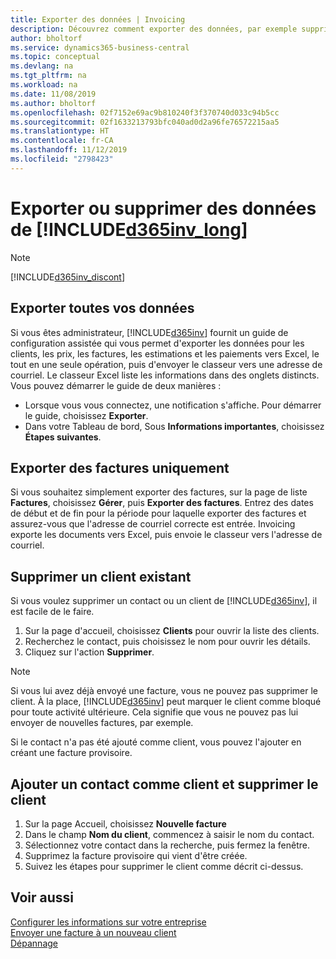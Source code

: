 ```yaml
---
title: Exporter des données | Invoicing
description: Découvrez comment exporter des données, par exemple supprimer des contacts dans le cadre d'une demande de sujet de données.
author: bholtorf
ms.service: dynamics365-business-central
ms.topic: conceptual
ms.devlang: na
ms.tgt_pltfrm: na
ms.workload: na
ms.date: 11/08/2019
ms.author: bholtorf
ms.openlocfilehash: 02f7152e69ac9b810240f3f370740d033c94b5cc
ms.sourcegitcommit: 02f1633213793bfc040ad0d2a96fe76572215aa5
ms.translationtype: HT
ms.contentlocale: fr-CA
ms.lasthandoff: 11/12/2019
ms.locfileid: "2798423"
---
```

# <a name="export-or-delete-data-from-included365inv_longincludesd365inv_longmd"></a>Exporter ou supprimer des données de [!INCLUDE[d365inv_long](includes/d365inv_long.md)]
> [!Note]
> [!INCLUDE[d365inv_discont](includes/d365inv_discont.md)]

## <a name="export-all-of-your-data"></a>Exporter toutes vos données
Si vous êtes administrateur, [!INCLUDE[d365inv](includes/d365inv.md)] fournit un guide de configuration assistée qui vous permet d'exporter les données pour les clients, les prix, les factures, les estimations et les paiements vers Excel, le tout en une seule opération, puis d'envoyer le classeur vers une adresse de courriel. Le classeur Excel liste les informations dans des onglets distincts. Vous pouvez démarrer le guide de deux manières :

* Lorsque vous vous connectez, une notification s'affiche. Pour démarrer le guide, choisissez **Exporter**.
* Dans votre Tableau de bord, Sous **Informations importantes**, choisissez **Étapes suivantes**.    

## <a name="export-invoices-only"></a>Exporter des factures uniquement
Si vous souhaitez simplement exporter des factures, sur la page de liste **Factures**, choisissez **Gérer**, puis **Exporter des factures**. Entrez des dates de début et de fin pour la période pour laquelle exporter des factures et assurez-vous que l'adresse de courriel correcte est entrée. Invoicing exporte les documents vers Excel, puis envoie le classeur vers l'adresse de courriel.

## <a name="delete-an-existing-customer"></a>Supprimer un client existant
Si vous voulez supprimer un contact ou un client de [!INCLUDE[d365inv](includes/d365inv.md)], il est facile de le faire.
1. Sur la page d'accueil, choisissez **Clients** pour ouvrir la liste des clients.
2. Recherchez le contact, puis choisissez le nom pour ouvrir les détails.
3. Cliquez sur l'action **Supprimer**.

> [!NOTE]
> Si vous lui avez déjà envoyé une facture, vous ne pouvez pas supprimer le client. À la place, [!INCLUDE[d365inv](includes/d365inv.md)] peut marquer le client comme bloqué pour toute activité ultérieure. Cela signifie que vous ne pouvez pas lui envoyer de nouvelles factures, par exemple.  

Si le contact n'a pas été ajouté comme client, vous pouvez l'ajouter en créant une facture provisoire.

## <a name="add-a-contact-as-a-customer-and-then-delete-the-customer"></a>Ajouter un contact comme client et supprimer le client
1. Sur la page Accueil, choisissez **Nouvelle facture**
2. Dans le champ **Nom du client**, commencez à saisir le nom du contact.
3. Sélectionnez votre contact dans la recherche, puis fermez la fenêtre.
4. Supprimez la facture provisoire qui vient d'être créée.
5. Suivez les étapes pour supprimer le client comme décrit ci-dessus.

## <a name="see-also"></a>Voir aussi
[Configurer les informations sur votre entreprise](set-up-business-profile.md)  
[Envoyer une facture à un nouveau client](send-invoice.md)  
[Dépannage](about-troubleshooting.md)  

